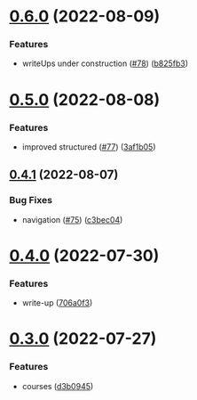# [0.6.0](https://github.com/thecyberworld/thecyberhub.org/compare/v0.5.0...v0.6.0) (2022-08-09)


### Features

* writeUps under construction ([#78](https://github.com/thecyberworld/thecyberhub.org/issues/78)) ([b825fb3](https://github.com/thecyberworld/thecyberhub.org/commit/b825fb3e26b131793544b0fee6c09bc5cb543907))



# [0.5.0](https://github.com/thecyberworld/thecyberhub.org/compare/v0.4.1...v0.5.0) (2022-08-08)


### Features

* improved structured ([#77](https://github.com/thecyberworld/thecyberhub.org/issues/77)) ([3af1b05](https://github.com/thecyberworld/thecyberhub.org/commit/3af1b059a0260f4f3f46b6a3d1f7542b8d1a1030))



## [0.4.1](https://github.com/thecyberworld/thecyberhub.org/compare/v0.4.0...v0.4.1) (2022-08-07)


### Bug Fixes

* navigation ([#75](https://github.com/thecyberworld/thecyberhub.org/issues/75)) ([c3bec04](https://github.com/thecyberworld/thecyberhub.org/commit/c3bec0411f8a70b2d220f34bb9fa0f512272876a))



# [0.4.0](https://github.com/thecyberworld/thecyberhub.org/compare/v0.3.0...v0.4.0) (2022-07-30)


### Features

* write-up ([706a0f3](https://github.com/thecyberworld/thecyberhub.org/commit/706a0f3ccde69dbdf2e465e5b232cb6f92fddf39))



# [0.3.0](https://github.com/thecyberworld/thecyberhub.org/compare/v0.2.3...v0.3.0) (2022-07-27)


### Features

* courses ([d3b0945](https://github.com/thecyberworld/thecyberhub.org/commit/d3b094546d9396da3a9d1fe2a3b3e58fc6bc4d5b))




